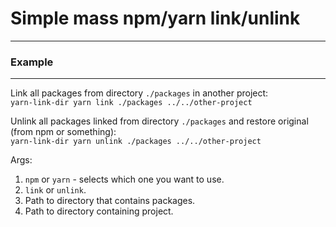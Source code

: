 # Simple mass npm/yarn link/unlink

--- 

### Example

--- 

Link all packages from directory `./packages` in another project:  
```yarn-link-dir yarn link ./packages ../../other-project```

Unlink all packages linked from directory `./packages` and restore original (from npm or something):  
```yarn-link-dir yarn unlink ./packages ../../other-project```

Args:
1. `npm` or `yarn` - selects which one you want to use.
2. `link` or `unlink`.
3. Path to directory that contains packages.
4. Path to directory containing project.
